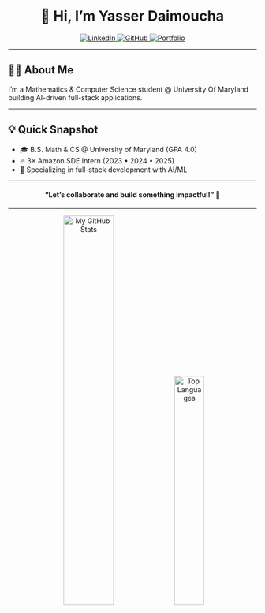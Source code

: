<h1 align="center">👋 Hi, I’m Yasser Daimoucha</h1>

<div align="center">
  <a href="https://linkedin.com/in/yasserdaimoucha/">
    <img alt="LinkedIn" src="https://img.shields.io/badge/LinkedIn-0A66C2?style=for-the-badge&logo=linkedin"/>
  </a>
  <a href="https://github.com/daimouchayasser">
    <img alt="GitHub" src="https://img.shields.io/badge/GitHub-181717?style=for-the-badge&logo=github"/>
  </a>
  <a href="https://portfolio-puce-rho-72.vercel.app/">
    <img alt="Portfolio" src="https://img.shields.io/badge/Portfolio-000000?style=for-the-badge&logo=vercel"/>
  </a>
</div>

---

## 👨‍💻 About Me
I’m a Mathematics & Computer Science student @ University Of Maryland building AI-driven full-stack applications.

---

## 💡 Quick Snapshot
- 🎓 B.S. Math & CS @ University of Maryland (GPA 4.0)  
- 🔥 3× Amazon SDE Intern (2023 • 2024 • 2025)  
- 🌱 Specializing in full-stack development with AI/ML  

---

<h4 align="center">“Let’s collaborate and build something impactful!” 🚀</h4>

---

<div align="center">
  <img
    alt="My GitHub Stats"
    src="https://github-readme-stats.vercel.app/api?username=daimouchayasser&show_icons=true&theme=dracula"
    width="45%"
  />
  <img
    alt="Top Languages"
    src="https://github-readme-stats.vercel.app/api/top-langs/?username=daimouchayasser&layout=compact&theme=dracula"
    width="34.5%"
  />
</div>
